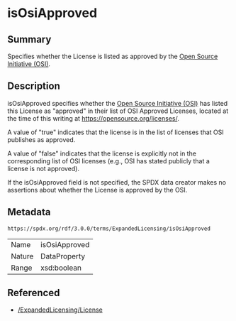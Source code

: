 <!-- Automatically generated by spec-parser v2.3.0 on 2024-07-16T15:00:52.540788+00:00 -->
<!-- SPDX-License-Identifier: Community-Spec-1.0 -->

# isOsiApproved

## Summary

Specifies whether the License is listed as approved by the
[Open Source Initiative (OSI)](https://opensource.org).


## Description

isOsiApproved specifies whether the
[Open Source Initiative (OSI)](https://opensource.org)
has listed this License as "approved" in their list of OSI Approved Licenses,
located at the time of this writing at https://opensource.org/licenses/.

A value of "true" indicates that the license is in the list of licenses that
OSI publishes as approved.

A value of "false" indicates that the license is explicitly not in the
corresponding list of OSI licenses (e.g., OSI has stated publicly that a
license is not approved).

If the isOsiApproved field is not specified, the SPDX data creator makes no
assertions about whether the License is approved by the OSI.


## Metadata

`https://spdx.org/rdf/3.0.0/terms/ExpandedLicensing/isOsiApproved`


| | |
|---|---|
| Name | isOsiApproved |
| Nature | DataProperty |
| Range | xsd:boolean |




## Referenced

- [/ExpandedLicensing/License](../../ExpandedLicensing/Classes/License.md)

